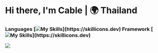 Hi there, I'm Cable | 🌍 Thailand
============================
### Languages [![My Skills](https://skillicons.dev/icons?i=cs,js,dart,)](https://skillicons.dev) Framework [![My Skills](https://skillicons.dev/icons?i=dotnet,flutter,)](https://skillicons.dev) 

<!--Design

[![My Skills](https://skillicons.dev/icons?i=ps)](https://skillicons.dev)-->

<a href="https://github.com/anuraghazra/github-readme-stats"><img align="center" src="https://github-readme-stats.vercel.app/api/top-langs/?username=CableBK&layout=compact&theme=buefy&hide_border=true&hide=HTML,CMake,C,CSS,Rust,c%2B%2B,php,objective-c,java," /></a>

<!--c%2B%2B-->
